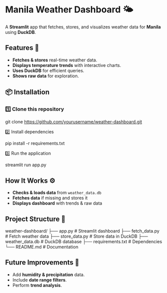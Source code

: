 # Manila Weather Dashboard 🌤️

A **Streamlit** app that fetches, stores, and visualizes weather data for **Manila** using **DuckDB**.

## Features 🚀
- **Fetches & stores** real-time weather data.
- **Displays temperature trends** with interactive charts.
- **Uses DuckDB** for efficient queries.
- **Shows raw data** for exploration.

## 📦 Installation

### **1️⃣ Clone this repository**

git clone https://github.com/yourusername/weather-dashboard.git

2️⃣ Install dependencies

pip install -r requirements.txt

3️⃣ Run the application

streamlit run app.py

## How It Works ⚙️  
- **Checks & loads data** from `weather_data.db`  
- **Fetches data** if missing and stores it  
- **Displays dashboard** with trends & raw data  

## Project Structure 📁  

weather-dashboard/
├── app.py # Streamlit dashboard
├── fetch_data.py # Fetch weather data
├── store_data.py # Store data in DuckDB
├── weather_data.db # DuckDB database
├── requirements.txt # Dependencies
└── README.md # Documentation



## Future Improvements 📌  
- Add **humidity & precipitation** data.  
- Include **date range filters**.  
- Perform **trend analysis**.  

